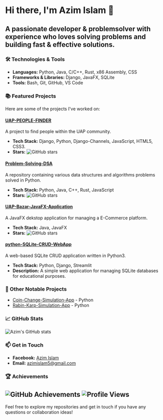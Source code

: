 # Hi there, I'm Azim Islam 👋

## A passionate developer & problemsolver with experience who loves solving problems and building fast & effective solutions.

### 🛠️ Technologies & Tools

- **Languages:** Python, Java, C/C++, Rust, x86 Assembly, CSS
- **Frameworks & Libraries:** Django, JavaFX, SQLite
- **Tools:** Bash, Git, GitHub, VS Code

### 📚 Featured Projects

Here are some of the projects I've worked on:

#### [UAP-PEOPLE-FINDER](https://github.com/UAP-PEOPLE-FINDER/UAP-PEOPLE-FINDER)
A project to find people within the UAP community.
- **Tech Stack:** Django, Python, Django-Channels, JavaScript, HTML5, CSS3.
- **Stars:** ![GitHub stars](https://img.shields.io/github/stars/UAP-PEOPLE-FINDER/UAP-PEOPLE-FINDER?style=social)

#### [Problem-Solving-DSA](https://github.com/Azim-Islam/Problem-Solving-DSA)
A repository containing various data structures and algorithms problems solved in Python.
- **Tech Stack:** Python, Java, C++, Rust, JavaScript
- **Stars:** ![GitHub stars](https://img.shields.io/github/stars/Azim-Islam/Problem-Solving-DSA?style=social)

#### [UAP-Bazar-JavaFX-Application](https://github.com/Azim-Islam/UAP-Bazar-JavaFX-Application)
A JavaFX dekstop application for managing a E-Commerce platform.
- **Tech Stack:** Java, JavaFX
- **Stars:** ![GitHub stars](https://img.shields.io/github/stars/Azim-Islam/UAP-Bazar-JavaFX-Application?style=social)

#### [python-SQLite-CRUD-WebApp](https://github.com/Azim-Islam/python-SQLite-CRUD-WebApp)
A web-based SQLite CRUD application written in Python3.
- **Tech Stack:** Python, Django, Streamlit
- **Description:** A simple web application for managing SQLite databases for educational purposes.

### 🌟 Other Notable Projects

- [Coin-Change-Simulation-App](https://github.com/Azim-Islam/Coin-Change-Simulation-App) - Python
- [Rabin-Karp-Simulation-App](https://github.com/Azim-Islam/Rabin-Karp-Simulation-App) - Python

### 📈 GitHub Stats

![Azim's GitHub stats](https://github-readme-stats.vercel.app/api?username=Azim-Islam&show_icons=true&theme=radical)

### 📫 Get in Touch

- **Facebook:** [Azim Islam](https://www.facebook.com/ANHW.ogg/)
- **Email:** azimislam5@gmail.com

### 🏆 Achievements

![GitHub Achievements](https://github-profile-trophy.vercel.app/?username=Azim-Islam&theme=onedark)
![Profile Views](https://komarev.com/ghpvc/?username=Azim-Islam&color=blue)
---

Feel free to explore my repositories and get in touch if you have any questions or collaboration ideas!
